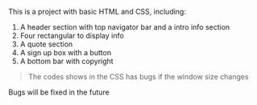 This is a project with basic HTML and CSS, including:
1. A header section with top navigator bar and a intro info section 
2. Four rectangular to display info 
3. A quote section 
4. A sign up box with a button 
5. A bottom bar with copyright

> The codes shows in the CSS has bugs if the window size changes  

Bugs will be fixed in the future 